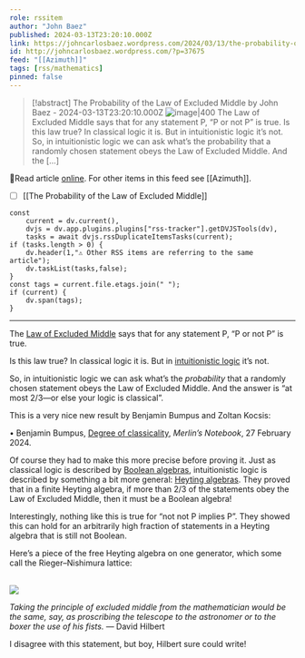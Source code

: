 ```yaml
---
role: rssitem
author: "John Baez"
published: 2024-03-13T23:20:10.000Z
link: https://johncarlosbaez.wordpress.com/2024/03/13/the-probability-of-the-law-of-excluded-middle/
id: http://johncarlosbaez.wordpress.com/?p=37675
feed: "[[Azimuth]]"
tags: [rss/mathematics]
pinned: false
---
```


> [!abstract] The Probability of the Law of Excluded Middle by John Baez - 2024-03-13T23:20:10.000Z
> <span class="rss-image">![image|400](https://johncarlosbaez.files.wordpress.com/2024/03/free_heyting_algebra_on_one_generator.jpg)</span> The Law of Excluded Middle says that for any statement P, &#8220;P or not P&#8221; is true. Is this law true? In classical logic it is. But in intuitionistic logic it&#8217;s not. So, in intuitionistic logic we can ask what&#8217;s the probability that a randomly chosen statement obeys the Law of Excluded Middle. And the [&#8230;]

🔗Read article [online](https://johncarlosbaez.wordpress.com/2024/03/13/the-probability-of-the-law-of-excluded-middle/). For other items in this feed see [[Azimuth]].

- [ ] [[The Probability of the Law of Excluded Middle]]

~~~dataviewjs
const
    current = dv.current(),
	dvjs = dv.app.plugins.plugins["rss-tracker"].getDVJSTools(dv),
	tasks = await dvjs.rssDuplicateItemsTasks(current);
if (tasks.length > 0) {
	dv.header(1,"⚠ Other RSS items are referring to the same article");
    dv.taskList(tasks,false);
}
const tags = current.file.etags.join(" ");
if (current) {
	dv.span(tags);
}
~~~

- - -
The [Law of Excluded Middle](https://en.wikipedia.org/wiki/Law_of_excluded_middle) says that for any statement P, “P or not P” is true.

Is this law true? In classical logic it is. But in [intuitionistic logic](https://en.wikipedia.org/wiki/Intuitionistic_logic) it’s not.

So, in intuitionistic logic we can ask what’s the _probability_ that a randomly chosen statement obeys the Law of Excluded Middle. And the answer is “at most 2/3—or else your logic is classical”.

This is a very nice new result by Benjamin Bumpus and Zoltan Kocsis:

• Benjamin Bumpus, [Degree of classicality](https://bmbumpus.com/2024/02/27/degree-of-classicality/), _Merlin’s Notebook_, 27 February 2024.

Of course they had to make this more precise before proving it. Just as classical logic is described by [Boolean algebras](https://en.wikipedia.org/wiki/Boolean_algebra), intuitionistic logic is described by something a bit more general: [Heyting algebras](https://en.wikipedia.org/wiki/Heyting_algebra). They proved that in a finite Heyting algebra, if more than 2/3 of the statements obey the Law of Excluded Middle, then it must be a Boolean algebra!

Interestingly, nothing like this is true for “not not P implies P”. They showed this can hold for an arbitrarily high fraction of statements in a Heyting algebra that is still not Boolean.

Here’s a piece of the free Heyting algebra on one generator, which some call the Rieger–Nishimura lattice:

[  
![](https://i0.wp.com/math.ucr.edu/home/baez/mathematical/free_heyting_algebra_on_one_generator.jpg)  
](https://commons.wikimedia.org/wiki/File:Rieger-Nishimura.svg)

_Taking the principle of excluded middle from the mathematician would be the same, say, as proscribing the telescope to the astronomer or to the boxer the use of his fists._ — David Hilbert

I disagree with this statement, but boy, Hilbert sure could write!